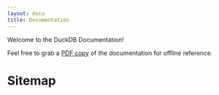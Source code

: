 ```yaml
---
layout: docu
title: Documentation
---
```


Welcome to the DuckDB Documentation!

Feel free to grab a <a href="https://blobs.duckdb.org/docs/duckdb-docs-0.10.3.pdf">PDF copy</a> of the documentation for offline reference.


<h1>Sitemap</h1>

<div id="docusitemaphere"></div>